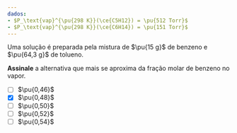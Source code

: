```yaml
---
dados:
- $P_\text{vap}^{\pu{298 K}}(\ce{C5H12}) = \pu{512 Torr}$
- $P_\text{vap}^{\pu{298 K}}(\ce{C6H14}) = \pu{151 Torr}$
---
```


Uma solução é preparada pela mistura de $\pu{15 g}$ de benzeno e $\pu{64,3 g}$ de tolueno.

**Assinale** a alternativa que mais se aproxima da fração molar de benzeno no vapor.

- [ ] $\pu{0,46}$
- [x] $\pu{0,48}$
- [ ] $\pu{0,50}$
- [ ] $\pu{0,52}$
- [ ] $\pu{0,54}$
